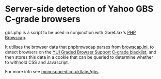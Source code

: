<h1>Server-side detection of Yahoo GBS C-grade browsers</h1>

gbs.php is a script to be used in conjunction with GaretJax's [PHP Browscap](https://github.com/garetjax/phpbrowscap). 

It utilises the browser data that phpbrowscap parses from [browscap.ini](http://browsers.garykeith.com/downloads.asp), to detect browsers on the [YUI Graded Browser Support](http://developer.yahoo.com/yui/articles/gbs/) [C-grade blacklist](http://developer.yahoo.com/yui/articles/gbs/#cgradelist), and then stores this data in a cookie that can be queried to determine whether to withhold CSS and Javascript.
	
For more info see [monospaced.co.uk/labs/gbs](http://monospaced.co.uk/labs/gbs).